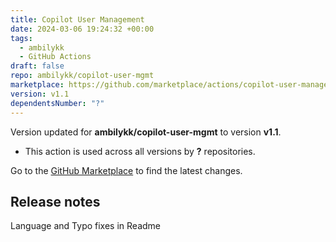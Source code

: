 ```yaml
---
title: Copilot User Management
date: 2024-03-06 19:24:32 +00:00
tags:
  - ambilykk
  - GitHub Actions
draft: false
repo: ambilykk/copilot-user-mgmt
marketplace: https://github.com/marketplace/actions/copilot-user-management
version: v1.1
dependentsNumber: "?"
---
```



Version updated for **ambilykk/copilot-user-mgmt** to version **v1.1**.
- This action is used across all versions by **?** repositories.

Go to the [GitHub Marketplace](https://github.com/marketplace/actions/copilot-user-management) to find the latest changes.

## Release notes

Language and Typo fixes in Readme
